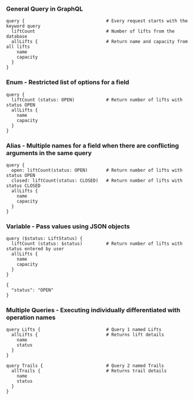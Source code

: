 ### General Query in GraphQL
    query {                               # Every request starts with the keyword query
      liftCount                           # Number of lifts from the database
      allLifts {                          # Return name and capacity from all lifts
        name
        capacity
      }
    }

### Enum - Restricted list of options for a field
    query {
      liftCount (status: OPEN)            # Return number of lifts with status OPEN
      allLifts {
        name
        capacity
      }
    }

### Alias - Multiple names for a field when there are conflicting arguments in the same query
    query {
      open: liftCount(status: OPEN)       # Return number of lifts with status OPEN
      closed: liftCount(status: CLOSED)   # Return number of lifts with status CLOSED
      allLifts {
        name
        capacity
      }
    }

### Variable - Pass values using JSON objects
    query ($status: LiftStatus) {
      liftCount (status: $status)         # Return number of lifts with status entered by user
      allLifts {
        name
        capacity
      }
    }

    {
      "status": "OPEN"
    }

### Multiple Queries - Executing individually differentiated with operation names
    query Lifts {                         # Query 1 named Lifts
      allLifts {                          # Returns lift details
        name
        status
      }
    }

    query Trails {                        # Query 2 named Trails
      allTrails {                         # Returns trail details
        name
        status
      }
    }